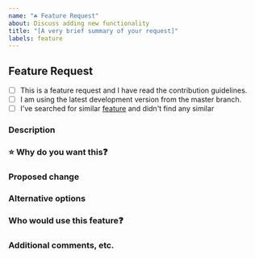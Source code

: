 ```yaml
---
name: "☘️ Feature Request"
about: Discuss adding new functionality
title: "[A very brief summary of your request]"
labels: feature
---
```


<!-- Before submitting a new issue, please make sure that the same issue has not been created already -->

## Feature Request

<!-- Replace the space character between the square brackets with an x in order to check the boxes -->

- [ ] This is a feature request and I have read the contribution guidelines.
- [ ] I am using the latest development version from the master branch.
- [ ] I've searched for similar [feature](../issues) and didn't find any similar

### Description

<!-- Explain the feature as clearly as you can. What is it, how would you expect it to work, and what value does it bring to CloudKats? -->

### ⭐️ Why do you want this❓

<!-- Let us know what is the use case that this improvement solves -->

### Proposed change

<!-- Use this section to describe the feature you'd like to be added. -->

### Alternative options

<!-- Use this section to describe alternative options and why you've decided on the proposed feature above. -->

### Who would use this feature❓

<!-- Describe who would benefit from using this feature. -->

### Additional comments, etc.
